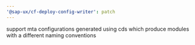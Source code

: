 ```yaml
---
'@sap-ux/cf-deploy-config-writer': patch
---
```


support mta configurations generated using cds which produce modules with a different naming conventions
